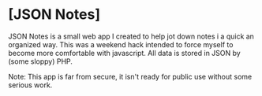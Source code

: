 # [JSON Notes]

JSON Notes is a small web app I created to help jot down notes i a quick an organized way. This was a weekend hack intended to force myself to become more comfortable with javascript. All data is stored in JSON by (some sloppy) PHP.

Note: This app is far from secure, it isn't ready for public use without some serious work.
